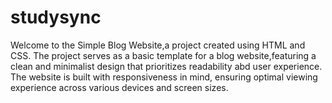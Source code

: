 # studysync
Welcome to the Simple Blog Website,a project created using HTML and CSS. The project serves as a basic template for a blog website,featuring a clean and minimalist design that prioritizes readability abd user experience. The website is built with responsiveness in mind, ensuring optimal viewing experience across various devices and screen sizes. 
